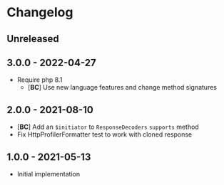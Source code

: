 # Changelog

<!-- There should always be "Unreleased" section at the beginning. -->

## Unreleased

## 3.0.0 - 2022-04-27
- Require php 8.1
    - [**BC**] Use new language features and change method signatures

## 2.0.0 - 2021-08-10
- [**BC**] Add an `$initiator` to `ResponseDecoders` `supports` method
- Fix HttpProfilerFormatter test to work with cloned response

## 1.0.0 - 2021-05-13
- Initial implementation
